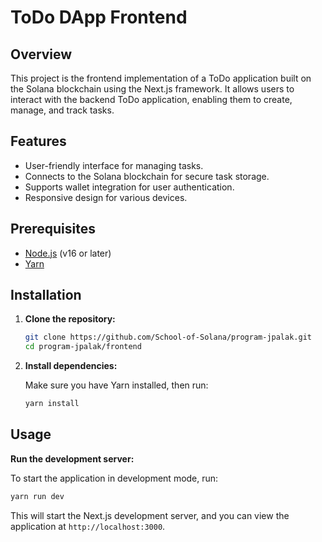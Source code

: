 # ToDo DApp Frontend

## Overview

This project is the frontend implementation of a ToDo application built on the Solana blockchain using the Next.js framework. It allows users to interact with the backend ToDo application, enabling them to create, manage, and track tasks.

## Features

- User-friendly interface for managing tasks.
- Connects to the Solana blockchain for secure task storage.
- Supports wallet integration for user authentication.
- Responsive design for various devices.

## Prerequisites

- [Node.js](https://nodejs.org/) (v16 or later)
- [Yarn](https://yarnpkg.com/getting-started/install)

## Installation

1. **Clone the repository:**

   ```bash
   git clone https://github.com/School-of-Solana/program-jpalak.git
   cd program-jpalak/frontend
   ```

2. **Install dependencies:**

   Make sure you have Yarn installed, then run:

   ```bash
   yarn install
   ```

## Usage

**Run the development server:**

   To start the application in development mode, run:

   ```bash
   yarn run dev
   ```

   This will start the Next.js development server, and you can view the application at `http://localhost:3000`.
